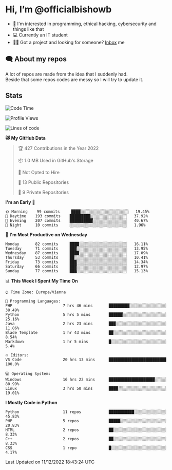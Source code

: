 # Hi, I’m @officialbishowb

- 👀 I'm interested in programming, ethical hacking, cybersecurity and things like that
- 💻 Currently an IT student
- 👩‍💻 Got a project and looking for someone? [Inbox](https://t.me/officialbishowb) me

## 🗨 About my repos
<p>A lot of repos are made from the idea that I suddenly had.<br>
Beside that some repos codes are messy so I will try to update it.</p>

## Stats
<!--START_SECTION:waka-->
![Code Time](http://img.shields.io/badge/Code%20Time-497%20hrs%2035%20mins-blue)

![Profile Views](http://img.shields.io/badge/Profile%20Views-0-blue)

![Lines of code](https://img.shields.io/badge/From%20Hello%20World%20I%27ve%20Written--255%20Thousand%20lines%20of%20code-blue)

**🐱 My GitHub Data** 

> 🏆 427 Contributions in the Year 2022
 > 
> 📦 1.0 MB Used in GitHub's Storage 
 > 
> 🚫 Not Opted to Hire
 > 
> 📜 13 Public Repositories 
 > 
> 🔑 9 Private Repositories  
 > 
**I'm an Early 🐤** 

```text
🌞 Morning    99 commits     ████░░░░░░░░░░░░░░░░░░░░░   19.45% 
🌆 Daytime    193 commits    █████████░░░░░░░░░░░░░░░░   37.92% 
🌃 Evening    207 commits    ██████████░░░░░░░░░░░░░░░   40.67% 
🌙 Night      10 commits     ░░░░░░░░░░░░░░░░░░░░░░░░░   1.96%

```
📅 **I'm Most Productive on Wednesday** 

```text
Monday       82 commits     ████░░░░░░░░░░░░░░░░░░░░░   16.11% 
Tuesday      71 commits     ███░░░░░░░░░░░░░░░░░░░░░░   13.95% 
Wednesday    87 commits     ████░░░░░░░░░░░░░░░░░░░░░   17.09% 
Thursday     53 commits     ██░░░░░░░░░░░░░░░░░░░░░░░   10.41% 
Friday       73 commits     ███░░░░░░░░░░░░░░░░░░░░░░   14.34% 
Saturday     66 commits     ███░░░░░░░░░░░░░░░░░░░░░░   12.97% 
Sunday       77 commits     ███░░░░░░░░░░░░░░░░░░░░░░   15.13%

```


📊 **This Week I Spent My Time On** 

```text
⌚︎ Time Zone: Europe/Vienna

💬 Programming Languages: 
PHP                      7 hrs 46 mins       █████████░░░░░░░░░░░░░░░░   38.49% 
Python                   5 hrs 5 mins        ██████░░░░░░░░░░░░░░░░░░░   25.16% 
Java                     2 hrs 23 mins       ███░░░░░░░░░░░░░░░░░░░░░░   11.86% 
Blade Template           1 hr 43 mins        ██░░░░░░░░░░░░░░░░░░░░░░░   8.54% 
Markdown                 1 hr 5 mins         █░░░░░░░░░░░░░░░░░░░░░░░░   5.4%

🔥 Editors: 
VS Code                  20 hrs 13 mins      █████████████████████████   100.0%

💻 Operating System: 
Windows                  16 hrs 22 mins      ████████████████████░░░░░   80.99% 
Linux                    3 hrs 50 mins       ████░░░░░░░░░░░░░░░░░░░░░   19.01%

```

**I Mostly Code in Python** 

```text
Python                   11 repos            ███████████░░░░░░░░░░░░░░   45.83% 
PHP                      5 repos             █████░░░░░░░░░░░░░░░░░░░░   20.83% 
HTML                     2 repos             ██░░░░░░░░░░░░░░░░░░░░░░░   8.33% 
C++                      2 repos             ██░░░░░░░░░░░░░░░░░░░░░░░   8.33% 
CSS                      1 repo              █░░░░░░░░░░░░░░░░░░░░░░░░   4.17%

```



 Last Updated on 11/12/2022 18:43:24 UTC
<!--END_SECTION:waka-->
 

<!---
officialbishowb/officialbishowb is a ✨ special ✨ repository because its `README.md` (this file) appears on your GitHub profile.
You can click the Preview link to take a look at your changes.
--->
